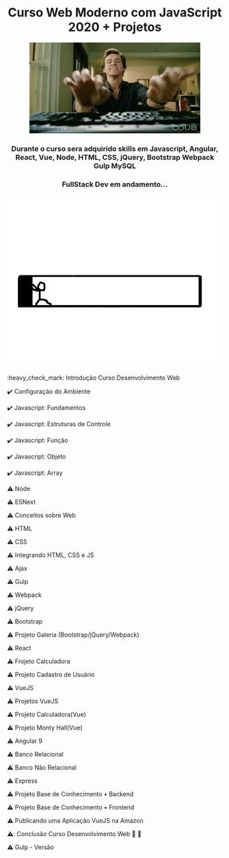 <h1 align="center">  Curso Web Moderno com JavaScript 2020 + Projetos </h1>

<p align="center"> 
  <img src="https://github.com/danielvieiralopes/Curso-JavaScript/blob/master/jim-carrey-tecleando.gif"/>
 </p>

<h3 align="center">Durante o curso sera adquirido skills em Javascript, Angular, React, Vue, Node, HTML, CSS, jQuery, Bootstrap Webpack Gulp MySQL </h3>  

<h3 align="center">FullStack Dev em andamento... </h3>
 <p align="center"> 
  <img src="https://github.com/danielvieiralopes/Curso-JavaScript/blob/master/giphy-img-1398669-20190116184608.gif"/>
 </p> 
:heavy_check_mark: Introdução Curso Desenvolvimento Web
 
:heavy_check_mark: Configuração do Ambiente      

:heavy_check_mark: Javascript: Fundamentos   

:heavy_check_mark: Javascript: Estruturas de Controle

:heavy_check_mark: Javascript: Função  

:heavy_check_mark: Javascript: Objeto  

:heavy_check_mark: Javascript: Array

:warning: Node       

:warning: ESNext     

:warning: Conceitos sobre Web

:warning: HTML    

:warning: CSS      

:warning: Integrando HTML, CSS e JS

:warning: Ajax       

:warning: Gulp        

:warning: Webpack

:warning: jQuery      

:warning: Bootstrap     

:warning: Projeto Galeria (Bootstrap/jQuery/Webpack)

:warning: React          

:warning: Frojeto Calculadora  

:warning: Projeto Cadastro de Usuário
 
:warning: VueJS            

:warning: Projetos VueJS    

:warning: Projeto Calculadora(Vue)

:warning: Projeto Monty Hall(Vue)    

:warning: Angular 9        

:warning: Banco Relacional

:warning: Banco Não Relacional   

:warning: Express                 

:warning:  Projeto Base de Conhecimento • Backend

:warning: Projeto Base de Conhecimento • Frontend     

:warning:  Publicando uma Aplicação VueJS na Amazon

:warning:: Conclusão Curso Desenvolvimento Web  :checkered_flag: :checkered_flag:       

:warning:  Gulp - Versão 









